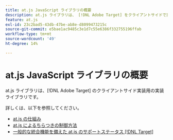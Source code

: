 ```yaml
---
title: at.js JavaScript ライブラリの概要
description: at.js ライブラリは、 [!DNL Adobe Target] をクライアントサイドで実装するための実装ライブラリです。
feature: at.js
exl-id: 23c2bad5-43db-47be-ab8e-d8099473215c
source-git-commit: e5bae1ac9485c3e1d7c55e6386f332755196ffab
workflow-type: tm+mt
source-wordcount: '49'
ht-degree: 14%

---
```


# at.js JavaScript ライブラリの概要

at.js ライブラリは、[!DNL Adobe Target] のクライアントサイド実装用の実装ライブラリです。

詳しくは、以下を参照してください。

* [at.js の仕組み](how-atjs-works.md)
* [at.js によるちらつきの制御方法](manage-flicker-with-atjs.md)
* [一般的な統合機能を備えた at.js のサポートステータス  [!DNL Target]](target-atjs-integrations.md)
